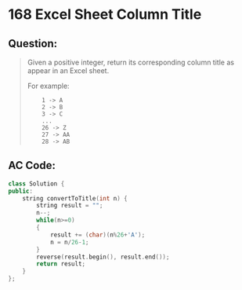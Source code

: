 # 168 Excel Sheet Column Title

## Question:

> Given a positive integer, return its corresponding column title as appear in an Excel sheet.
> 
> For example:
> 
> ```
>     1 -> A
>     2 -> B
>     3 -> C
>     ...
>     26 -> Z
>     27 -> AA
>     28 -> AB
> ```

## AC Code:

``` c++
class Solution {
public:
    string convertToTitle(int n) {
        string result = "";
        n--;
        while(n>=0)
        {
	        result += (char)(n%26+'A');
	        n = n/26-1;
        }
        reverse(result.begin(), result.end());
        return result;
    }
};
```
